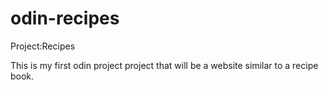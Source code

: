 # odin-recipes
Project:Recipes

This is my first odin project project that will be a website similar to a recipe book.
